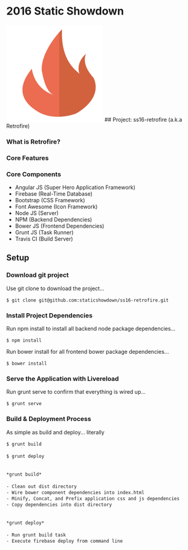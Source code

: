# 2016 Static Showdown

<img src="app/images/retrofire.png">
## Project: ss16-retrofire  (a.k.a Retrofire)


### What is Retrofire?

### Core Features

### Core Components

- Angular JS (Super Hero Application Framework)
- Firebase   (Real-Time Database)
- Bootstrap  (CSS Framework)
- Font Awesome (Icon Framework)
- Node JS   (Server)
- NPM       (Backend Dependencies)
- Bower JS  (Frontend Dependencies)
- Grunt JS  (Task Runner)
- Travis CI (Build Server)  

## Setup

### Download git project

Use git clone to download the project...

    $ git clone git@github.com:staticshowdown/ss16-retrofire.git

### Install Project Dependencies

Run npm install to install all backend node package dependencies...

    $ npm install

Run bower install for all frontend bower package dependencies...

    $ bower install

### Serve the Application with Livereload

Run grunt serve to confirm that everything is wired up...

    $ grunt serve

### Build & Deployment Process

As simple as build and deploy... literally

    $ grunt build

    $ grunt deploy


    *grunt build*

    - Clean out dist directory
    - Wire bower component dependencies into index.html
    - Minify, Concat, and Prefix application css and js dependencies
    - Copy dependencies into dist directory


    *grunt deploy*

    - Run grunt build task
    - Execute firebase deploy from command line
